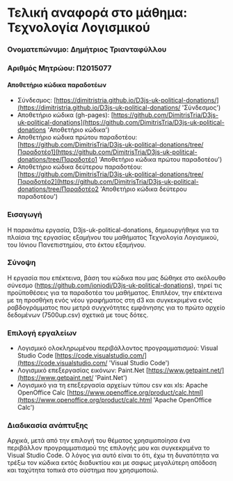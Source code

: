 # Τελική αναφορά στο μάθημα: Τεχνολογία Λογισμικού

### Ονοματεπώνυμο: Δημήτριος Τριανταφύλλου
### Αριθμός Μητρώου: Π2015077

#### Αποθετήριο κώδικα παραδοτέων
* Σύνδεσμος: [https://dimitristria.github.io/D3js-uk-political-donations/](https://dimitristria.github.io/D3js-uk-political-donations/ 'Σύνδεσμος')
* Αποθετήριο κώδικα (gh-pages): [https://github.com/DimitrisTria/D3js-uk-political-donations](https://github.com/DimitrisTria/D3js-uk-political-donations 'Αποθετήριο κώδικα')
* Αποθετήριο κώδικα πρώτου παραδοτέου: [https://github.com/DimitrisTria/D3js-uk-political-donations/tree/Παραδοτέο1](https://github.com/DimitrisTria/D3js-uk-political-donations/tree/Παραδοτέο1 'Αποθετήριο κώδικα πρώτου παραδοτέου')
* Αποθετήριο κώδικα δεύτερου παραδοτέου: [https://github.com/DimitrisTria/D3js-uk-political-donations/tree/Παραδοτέο2](https://github.com/DimitrisTria/D3js-uk-political-donations/tree/Παραδοτέο2 'Αποθετήριο κώδικα δεύτερου παραδοτέου')

### Εισαγωγή
  Η παρακάτω εργασία, D3js-uk-political-donations, δημιουργήθηκε για τα πλαίσια της εργασίας εξαμήνου του μαθήματος Τεχνολογία Λογισμικού, του Ιόνιου Πανεπιστημίου, στο έκτου εξαμήνου.

### Σύνοψη
  Η εργασία που επέκτεινα, βάση του κώδικα που μας δώθηκε στο ακόλουθο σύνεσμο (https://github.com/ioniodi/D3js-uk-political-donations), τηρεί τις προϋποθέσεις για τα παραδοτέα του μαθήματος. Επιπλέον, την επέκτεινα με τη προσθήκη ενός νέου γραφήματος στη d3 και συγκεκριμένα ενός ραβδογράμματος που μετρά συγχνότητες εμφάνησης για το πρώτο αρχείο δεδομένων (7500up.csv) σχετικά με τους δότες.

### Επιλογή εργαλείων
* Λογισμικό ολοκληρωμένου περιβάλλοντος προγραμματισμού: Visual Studio Code [https://code.visualstudio.com/](https://code.visualstudio.com/ 'Visual Studio Code')
* Λογισμικό επεξεργασίας εικόνων: Paint.Net [https://www.getpaint.net/](https://www.getpaint.net/ 'Paint.Net')
* Λογισμικό για τη επεξεργασία αρχείων τύπου csv και xls: Apache OpenOffice Calc [https://www.openoffice.org/product/calc.html](https://www.openoffice.org/product/calc.html 'Apache OpenOffice Calc')

### Διαδικασία ανάπτυξης
Αρχικά, μετά από την επιλογή του θέματος χρησιμοποίησα ένα περιβάλλον προγραμματισμού της επιλογής μου και συγκεκριμένα το Visual Studio Code. Ο λόγος για αυτό είναι το ότι, έχω τη δυνατότητα να τρέξω τον κώδικα εκτός διαδυκτίου και με σαφως μεγαλύτερη απόδοση και ταχύτητα τοπικά στο σύστημα που χρησιμοποιώ.
